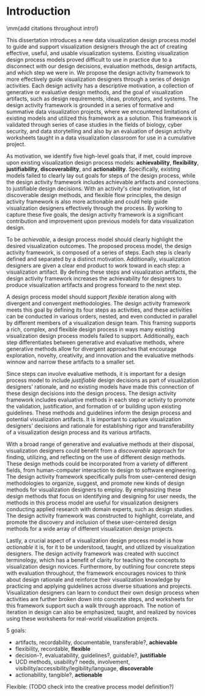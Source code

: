 # Introduction

\mm{add citations throughout intro!}

This dissertation introduces a new data visualization design process model to
guide and support visualization designers through the act of creating effective,
useful, and usable visualization systems. Existing visualization design process
models proved difficult to use in practice due to a disconnect with our design
decisions, evaluation methods, design artifacts, and which step we were in. We
propose the design activity framework to more effectively guide visualization
designers through a series of design activities. Each design activity has a
descriptive motivation, a collection of generative or evaluative design methods,
and the goal of visualization artifacts, such as design requirements, ideas,
prototypes, and systems. The design activity framework is grounded in a series
of formative and summative data visualization projects, where we encountered
limitations of existing models and utilized this framework as a solution. This
framework is validated through series of case studies in the fields of biology,
cyber security, and data storytelling and also by an evaluation of design
activity worksheets taught in a data visualization classroom for use in a
cumulative project.


As motivation, we identify five high-level goals that, if met, could improve
upon existing visualization design process models: **achievability**,
**flexibility**, **justifiability**, **discoverability**, and **actionability**.
Specifically, existing models failed to clearly lay out goals for steps of the
design process, while the design activity framework includes achievable
artifacts and connections to justifiable design decisions. With an activity's
clear motivation, list of discoverable design methods, and flexible flow
principles, the design activity framework is also more actionable and could help
guide visualization designers effectively through the process. By working to
capture these five goals, the design activity framework is a significant
contribution and improvement upon previous models for data visualization design.


To be _achievable_, a design process model should clearly highlight the desired
visualization outcomes. The proposed process model, the design activity
framework, is composed of a series of steps. Each step is clearly defined and
separated by a distinct motivation. Additionally, visualization designers are
given a clear end product to work toward in each step: a visualization artifact.
By defining these steps and visualization artifacts, the design activity
framework increases the achievability for designers to produce visualization
artifacts and progress forward to the next step.


A design process model should support _flexible_ iteration along with divergent
and convergent methodologies. The design activity framework meets this goal by
defining its four steps as activities, and these activities can be conducted in
various orders, nested, and even conducted in parallel by different members of a
visualization design team. This framing supports a rich, complex, and flexible
design process in ways many existing visualization design process models failed
to support. Additionally, each step differentiates between generative and
evaluative methods, where generative methods allow for divergent approaches that
encourage exploration, novelty, creativity, and innovation and the evaluative
methods winnow and narrow these artifacts to a smaller set.


Since steps can involve evaluative methods, it is important for a design process
model to include _justifiable_ design decisions as part of visualization
designers' rationale, and no existing models have made this connection of these
design decisions into the design process. The design activity framework includes
evaluative methods in each step or activity to promote the validation,
justification, and formation of or building upon existing guidelines. These
methods and guidelines inform the design process and potential visualization
artifacts. It is important to capture visualization designers' decisions and
rationale for establishing rigor and transferability of a visualization design
process and its various artifacts.


With a broad range of generative and evaluative methods at their disposal,
visualization designers could benefit from a _discoverable_ approach for
finding, utilizing, and reflecting on the use of different design methods. These
design methods could be incorporated from a variety of different fields, from
human-computer interaction to design to software engineering. The design
activity framework specifically pulls from user-centered design methodologies to
organize, suggest, and promote new kinds of design methods for visualization
designers to employ. By emphasizing these design methods that focus on
identifying and designing for user needs, the methods in this process model are
useful for visualization designers conducting applied research with domain
experts, such as design studies. The design activity framework was constructed
to highlight, correlate, and promote the discovery and inclusion of these
user-centered design methods for a wide array of different visualization design
projects.


Lastly, a crucial aspect of a visualization design process model is how
_actionable_ it is, for it to be understood, taught, and utilized by
visualization designers. The design activity framework was created with succinct
terminology, which has a benefit of clarity for teaching the concepts to
visualization design novices. Furthermore, by outlining four concrete steps with
evaluation throughout, the framework encourages novices to think about design
rationale and reinforce their visualization knowledge by practicing and applying
guidelines across diverse situations and projects. Visualization designers can
learn to conduct their own design process when activities are further broken
down into concrete steps, and worksheets for this framework support such a walk
through approach. The notion of iteration in design can also be emphasized,
taught, and realized by novices using these worksheets for real-world
visualization projects.




5 goals:
- artifacts, recordability, documentable, transferable?, **achievable**
- flexibility, recordable, **flexible**
- decision-?, evaluatability, guidelines?, guidable?, **justifiable**
- UCD methods, usability? needs, involvement, visibility/accessibility/legibility/language, **discoverable**
- actionability, tangible?, **actionable**

Flexible: (TODO check into the creative process model definition?)


